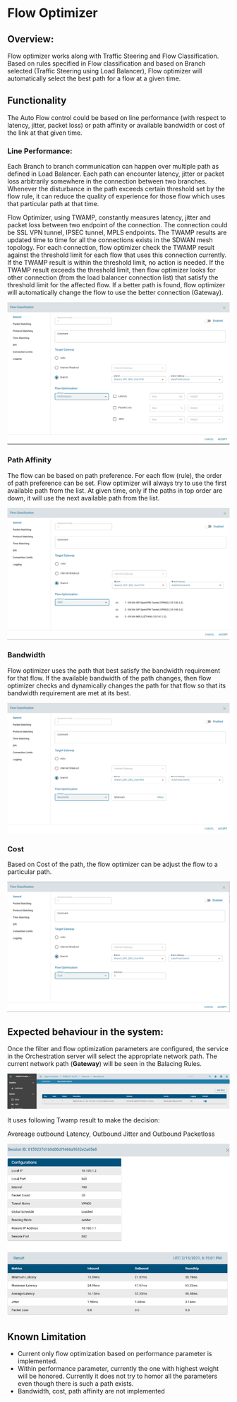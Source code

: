 # Flow Optimizer

## Overview:

Flow optimizer works along with Traffic Steering and Flow Classification. Based on rules specified in Flow classification and based on Branch selected (Traffic Steering using  Load Balancer), Flow optimizer will automatically select the best path for a flow at a given time. 
 
## Functionality

The Auto Flow control could be based on line performance (with respect to latency, jitter, packet loss) or path affinity or available bandwidth or cost of the link at that given time. 
 
### Line Performance:
Each Branch to branch communication can happen over multiple path as defined in Load Balancer. Each path can encounter latency, jitter or packet loss arbitrarily somewhere in the connection between two branches. Whenever the disturbance in the path exceeds certain threshold set by the flow rule, it can reduce the quality of experience for those flow which uses that particular path at that time.  
 
Flow Optimizer, using TWAMP, constantly measures latency, jitter and packet loss between two endpoint of the connection. The connection could be SSL VPN tunnel, IPSEC tunnel, MPLS endpoints. The TWAMP results are updated time to time for all the connections exists in the SDWAN mesh topology.  For each connection, flow optimizer check the TWAMP result against the threshold limit for each flow that uses this connection currently. If the TWAMP result is within the threshold limit, no action is needed. If the TWAMP result exceeds the threshold limit, then flow optimizer looks for other connection (from the load balancer connection list) that satisfy the threshold limit for the affected flow. If a better path is found, flow optimizer will automatically change the flow to use the better connection (Gateway). 
 
![performance](images/flowclass_performance.png)
 
 
 
### Path Affinity
 
The flow can be based on path preference. For each flow (rule), the order of path preference can be set. Flow optimizer will always try to use the first available path from the list. At given time, only if the paths in top order are down, it will use the next available path from the list. 
 
![path](images/flowclass_path.png)
 
 
### Bandwidth
 
Flow optimizer uses the path that best satisfy the bandwidth requirement for that flow. If the available bandwidth of the path changes, then flow optimizer checks and dynamically changes the path for that flow so that its bandwidth requirement are met at its best.
 
![bandwidth](images/flowclass_bandwidth.png)
 
### Cost
 
Based on Cost of the path, the flow optimizer can be adjust the flow to a particular path. 


![cost](images/flowclass_cost.png)

## Expected behaviour in the system:
Once the filter and flow optimization parameters are configured, the service in the Orchestration server will select the appropriate network path. The current network path (**Gateway**) will be seen in the Balacing Rules.


![flow_optimizer_gateway](images/flow_optimizer_gateway.png)

It uses following Twamp result to make the decision:

Avereage outbound Latency, Outbound Jitter and Outbound Packetloss


![flow_optimizer_gateway](images/twamp_result.png)




## Known Limitation

* Current only flow optimization based on performance parameter is implemented. 
* Within performance parameter, currently the one with highest weight will be honored. Currently it does not try to homor all the parameters even though there is such a path exists.
* Bandwidth, cost, path affinity are not implemented



